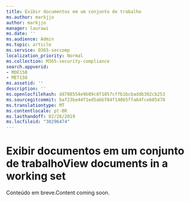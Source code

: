 ```yaml
---
title: Exibir documentos em um conjunto de trabalho
ms.author: markjjo
author: markjjo
manager: laurawi
ms.date: ''
ms.audience: Admin
ms.topic: article
ms.service: O365-seccomp
localization_priority: Normal
ms.collection: M365-security-compliance
search.appverid:
- MOE150
- MET150
ms.assetid: ''
description: ''
ms.openlocfilehash: dd708554e9b89c8f1057cffb1bcbaddb302cb253
ms.sourcegitcommit: baf23be44f1ed5abbf84f140b5ffa64fce605478
ms.translationtype: MT
ms.contentlocale: pt-BR
ms.lasthandoff: 02/26/2019
ms.locfileid: "30296474"
---
```

# <a name="view-documents-in-a-working-set"></a><span data-ttu-id="bfe51-102">Exibir documentos em um conjunto de trabalho</span><span class="sxs-lookup"><span data-stu-id="bfe51-102">View documents in a working set</span></span>

<span data-ttu-id="bfe51-103">Conteúdo em breve.</span><span class="sxs-lookup"><span data-stu-id="bfe51-103">Content coming soon.</span></span>